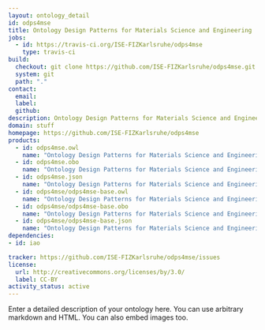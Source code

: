 ```yaml
---
layout: ontology_detail
id: odps4mse
title: Ontology Design Patterns for Materials Science and Engineering
jobs:
  - id: https://travis-ci.org/ISE-FIZKarlsruhe/odps4mse
    type: travis-ci
build:
  checkout: git clone https://github.com/ISE-FIZKarlsruhe/odps4mse.git
  system: git
  path: "."
contact:
  email: 
  label: 
  github: 
description: Ontology Design Patterns for Materials Science and Engineering is an ontology...
domain: stuff
homepage: https://github.com/ISE-FIZKarlsruhe/odps4mse
products:
  - id: odps4mse.owl
    name: "Ontology Design Patterns for Materials Science and Engineering main release in OWL format"
  - id: odps4mse.obo
    name: "Ontology Design Patterns for Materials Science and Engineering additional release in OBO format"
  - id: odps4mse.json
    name: "Ontology Design Patterns for Materials Science and Engineering additional release in OBOJSon format"
  - id: odps4mse/odps4mse-base.owl
    name: "Ontology Design Patterns for Materials Science and Engineering main release in OWL format"
  - id: odps4mse/odps4mse-base.obo
    name: "Ontology Design Patterns for Materials Science and Engineering additional release in OBO format"
  - id: odps4mse/odps4mse-base.json
    name: "Ontology Design Patterns for Materials Science and Engineering additional release in OBOJSon format"
dependencies:
- id: iao

tracker: https://github.com/ISE-FIZKarlsruhe/odps4mse/issues
license:
  url: http://creativecommons.org/licenses/by/3.0/
  label: CC-BY
activity_status: active
---
```


Enter a detailed description of your ontology here. You can use arbitrary markdown and HTML.
You can also embed images too.


